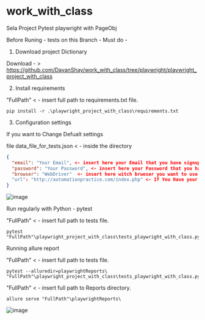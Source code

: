 # work_with_class
Sela Project Pytest playwright with PageObj

Before Runing - tests on this Branch - Must do -

1) Download project Dictionary


Download - > https://github.com/DayanShay/work_with_class/tree/playwright/playwright_project_with_class

2) Install requirements

"FullPath" < - insert full path to requirements.txt file.

```commandline
pip install -r .\playwright_project_with_class\requirements.txt 
```

3) Configuration settings 

If you want to Change Defualt settings 

file data_file_for_tests.json < - inside the directory

```json
{
  "email": "Your Email", <- insert here your Email that you have signup with
  "password": "Your Password", <- insert here your Password that you have signup with
  "browser": "WebDriver"  <- insert here witch brwoser you want to use for the tests - "Chrome" OR "Firefox" ONLY ! 
  "url": "http://automationpractice.com/index.php" <- If You Have your Local Server - you can change the url here.
}
```
![image](https://user-images.githubusercontent.com/108628136/185473394-a5f5283d-fbaf-47e9-8093-19629a4538f7.png)

Run regularly with Python - pytest

"FullPath" < - insert full path to tests file.

```commandline
pytest "FullPath"\playwright_project_with_class\tests_playwright_with_class.py
```


Running allure report

"FullPath" < - insert full path to tests file.

```commandline
pytest --alluredir=playwrightReports\ "FullPath"\playwright_project_with_class\tests_playwright_with_class.py
```
"FullPath" < - insert full path to Reports directory.

```commandline
allure serve "FullPath"\playwrightReports\
```
![image](https://user-images.githubusercontent.com/108628136/185263434-42746437-4e70-475f-8576-bf8d78c2c4fc.png)
